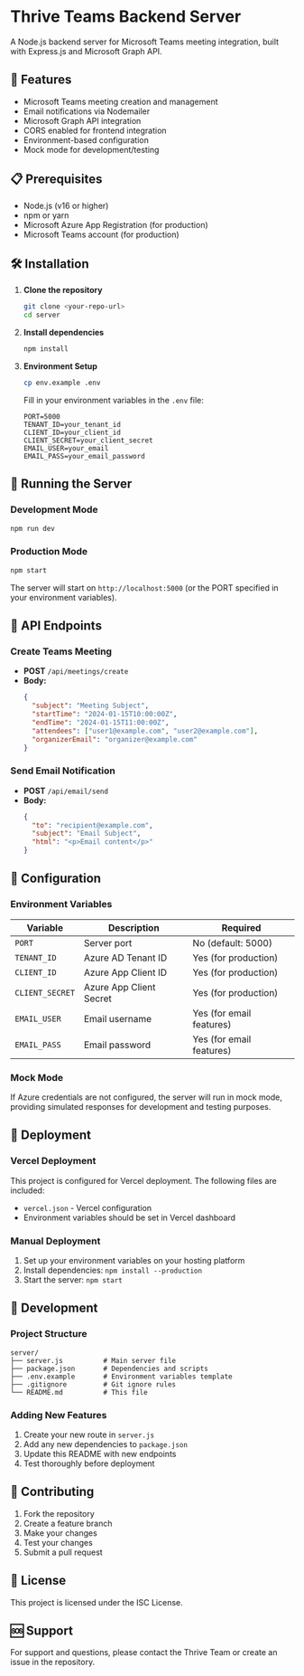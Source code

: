 # Thrive Teams Backend Server

A Node.js backend server for Microsoft Teams meeting integration, built with Express.js and Microsoft Graph API.

## 🚀 Features

- Microsoft Teams meeting creation and management
- Email notifications via Nodemailer
- Microsoft Graph API integration
- CORS enabled for frontend integration
- Environment-based configuration
- Mock mode for development/testing

## 📋 Prerequisites

- Node.js (v16 or higher)
- npm or yarn
- Microsoft Azure App Registration (for production)
- Microsoft Teams account (for production)

## 🛠️ Installation

1. **Clone the repository**
   ```bash
   git clone <your-repo-url>
   cd server
   ```

2. **Install dependencies**
   ```bash
   npm install
   ```

3. **Environment Setup**
   ```bash
   cp env.example .env
   ```
   
   Fill in your environment variables in the `.env` file:
   ```env
   PORT=5000
   TENANT_ID=your_tenant_id
   CLIENT_ID=your_client_id
   CLIENT_SECRET=your_client_secret
   EMAIL_USER=your_email
   EMAIL_PASS=your_email_password
   ```

## 🚀 Running the Server

### Development Mode
```bash
npm run dev
```

### Production Mode
```bash
npm start
```

The server will start on `http://localhost:5000` (or the PORT specified in your environment variables).

## 📡 API Endpoints

### Create Teams Meeting
- **POST** `/api/meetings/create`
- **Body:**
  ```json
  {
    "subject": "Meeting Subject",
    "startTime": "2024-01-15T10:00:00Z",
    "endTime": "2024-01-15T11:00:00Z",
    "attendees": ["user1@example.com", "user2@example.com"],
    "organizerEmail": "organizer@example.com"
  }
  ```

### Send Email Notification
- **POST** `/api/email/send`
- **Body:**
  ```json
  {
    "to": "recipient@example.com",
    "subject": "Email Subject",
    "html": "<p>Email content</p>"
  }
  ```

## 🔧 Configuration

### Environment Variables

| Variable | Description | Required |
|----------|-------------|----------|
| `PORT` | Server port | No (default: 5000) |
| `TENANT_ID` | Azure AD Tenant ID | Yes (for production) |
| `CLIENT_ID` | Azure App Client ID | Yes (for production) |
| `CLIENT_SECRET` | Azure App Client Secret | Yes (for production) |
| `EMAIL_USER` | Email username | Yes (for email features) |
| `EMAIL_PASS` | Email password | Yes (for email features) |

### Mock Mode

If Azure credentials are not configured, the server will run in mock mode, providing simulated responses for development and testing purposes.

## 🚀 Deployment

### Vercel Deployment

This project is configured for Vercel deployment. The following files are included:

- `vercel.json` - Vercel configuration
- Environment variables should be set in Vercel dashboard

### Manual Deployment

1. Set up your environment variables on your hosting platform
2. Install dependencies: `npm install --production`
3. Start the server: `npm start`

## 📝 Development

### Project Structure
```
server/
├── server.js          # Main server file
├── package.json       # Dependencies and scripts
├── .env.example       # Environment variables template
├── .gitignore         # Git ignore rules
└── README.md          # This file
```

### Adding New Features

1. Create your new route in `server.js`
2. Add any new dependencies to `package.json`
3. Update this README with new endpoints
4. Test thoroughly before deployment

## 🤝 Contributing

1. Fork the repository
2. Create a feature branch
3. Make your changes
4. Test your changes
5. Submit a pull request

## 📄 License

This project is licensed under the ISC License.

## 🆘 Support

For support and questions, please contact the Thrive Team or create an issue in the repository.

